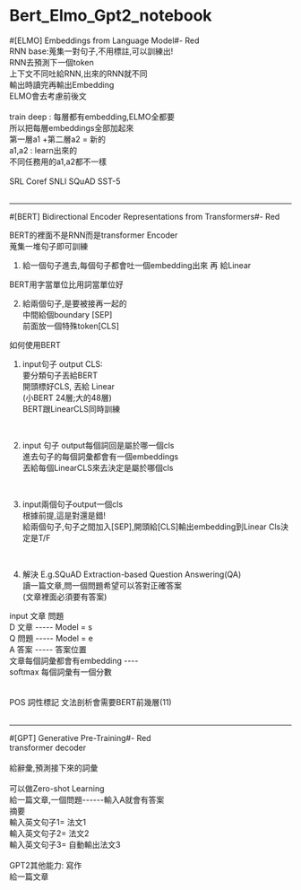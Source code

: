 # Bert_Elmo_Gpt2_notebook
#[ELMO] Embeddings from Language Model#-   Red<br />
RNN base:蒐集一對句子,不用標註,可以訓練出!<br />
RNN去預測下一個token<br />
上下文不同吐給RNN,出來的RNN就不同<br />
輸出時讀完再輸出Embedding<br />
ELMO會去考慮前後文<br />
<br />
train deep : 每層都有embedding,ELMO全都要<br />
所以把每層embeddings全部加起來<br />
第一層a1 +第二層a2 = 新的<br />
a1,a2 : learn出來的<br />
不同任務用的a1,a2都不一樣<br />
<br />
SRL Coref SNLI SQuAD SST-5<br />
<br />
***
#[BERT] Bidirectional Encoder Representations from Transformers#-   Red<br />

BERT的裡面不是RNN而是transformer Encoder<br />
蒐集一堆句子即可訓練<br />

1. 給一個句子進去,每個句子都會吐一個embedding出來 再 給Linear<br />

BERT用字當單位比用詞當單位好<br />

2. 給兩個句子,是要被接再一起的<br />
中間給個boundary [SEP]<br />
前面放一個特殊token[CLS]<br />

如何使用BERT<br />

1. input句子 output CLS:<br />
要分類句子丟給BERT<br />
開頭標好CLS, 丟給 Linear <br />
 (小BERT 24層;大的48層)<br />
BERT跟LinearCLS同時訓練<br />
<br />

2. input 句子 output每個詞回是屬於哪一個cls<br />
進去句子的每個詞彙都會有一個embeddings<br />
丟給每個LinearCLS來去決定是屬於哪個cls<br />
<br />

3. input兩個句子output一個cls<br />
根據前提,這是對還是錯!<br />
給兩個句子,句子之間加入[SEP],開頭給[CLS]輸出embedding到Linear Cls決定是T/F<br />
<br />

4. 解決 E.g.SQuAD  Extraction-based Question Answering(QA)<br />
讀一篇文章,問一個問題希望可以答對正確答案<br />
(文章裡面必須要有答案)<br />

input 文章 問題<br />
D 文章 ----- Model = s <br />
Q 問題 ----- Model = e<br />
A 答案 -----             答案位置<br />
文章每個詞彙都會有embedding ---- <br />
softmax 每個詞彙有一個分數
<br />
<br />
<br />
POS 詞性標記 文法剖析會需要BERT前幾層(11)<br />
<br />
***
#[GPT] Generative Pre-Training#-   Red<br />
transformer decoder<br />
<br />
給辭彙,預測接下來的詞彙<br />
<br />
可以做Zero-shot Learning <br />
給一篇文章,一個問題------輸入A就會有答案<br />
摘要<br />
輸入英文句子1= 法文1<br />
輸入英文句子2= 法文2<br />
輸入英文句子3= 自動輸出法文3<br />
<br />
GPT2其他能力: 寫作<br />
給一篇文章<br />

